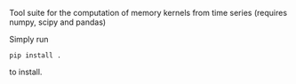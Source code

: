 Tool suite for the computation of memory kernels from time series (requires numpy, scipy and pandas)

Simply run

    pip install .

to install. 